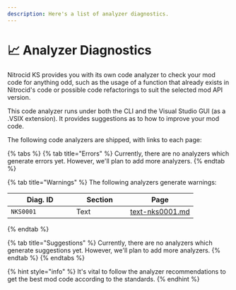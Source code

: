```yaml
---
description: Here's a list of analyzer diagnostics.
---
```


# 📈 Analyzer Diagnostics

Nitrocid KS provides you with its own code analyzer to check your mod code for anything odd, such as the usage of a function that already exists in Nitrocid's code or possible code refactorings to suit the selected mod API version.

This code analyzer runs under both the CLI and the Visual Studio GUI (as a .VSIX extension). It provides suggestions as to how to improve your mod code.

The following code analyzers are shipped, with links to each page:

{% tabs %}
{% tab title="Errors" %}
Currently, there are no analyzers which generate errors yet. However, we'll plan to add more analyzers.
{% endtab %}

{% tab title="Warnings" %}
The following analyzers generate warnings:

<table><thead><tr><th width="132">Diag. ID</th><th width="106">Section</th><th data-type="content-ref">Page</th></tr></thead><tbody><tr><td><code>NKS0001</code></td><td>Text</td><td><a href="text-nks0001.md">text-nks0001.md</a></td></tr></tbody></table>
{% endtab %}

{% tab title="Suggestions" %}
Currently, there are no analyzers which generate suggestions yet. However, we'll plan to add more analyzers.
{% endtab %}
{% endtabs %}

{% hint style="info" %}
It's vital to follow the analyzer recommendations to get the best mod code according to the standards.
{% endhint %}
